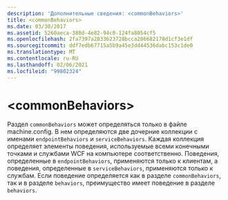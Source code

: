 ```yaml
---
description: 'Дополнительные сведения: <commonBehaviors>'
title: <commonBehaviors>
ms.date: 03/30/2017
ms.assetid: 5260aeca-388d-4e82-94c0-124fa8054cf5
ms.openlocfilehash: 2fa7397a2833623728bcca286682178d1cf3e1df
ms.sourcegitcommit: ddf7edb67715a5b9a45e3dd44536dabc153c1de0
ms.translationtype: MT
ms.contentlocale: ru-RU
ms.lasthandoff: 02/06/2021
ms.locfileid: "99802324"
---
```

# \<commonBehaviors>

Раздел `commonBehaviors` может определяться только в файле machine.config. В нем определяются две дочерние коллекции с именами `endpointBehaviors` и `serviceBehaviors`.  Каждая коллекция определяет элементы поведения, используемые всеми конечными точками и службами WCF на компьютере соответственно. Поведения, определенные в `endpointBehaviors`, применяются только к клиентам, а поведения, определенные в `serviceBehaviors`, применяются только к службам. Если поведение определяется как в разделе `commonBehaviors`, так и в разделе `behaviors`, преимущество имеет поведение в разделе `behaviors`.
